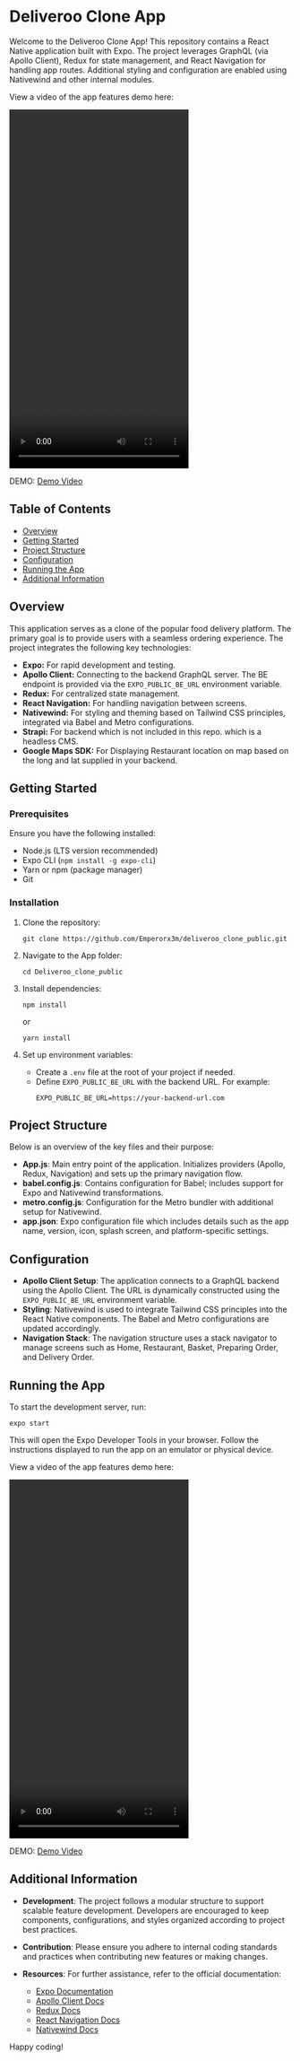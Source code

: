 



# Deliveroo Clone App

Welcome to the Deliveroo Clone App! This repository contains a React Native application built with Expo. The project leverages GraphQL (via Apollo Client), Redux for state management, and React Navigation for handling app routes. Additional styling and configuration are enabled using Nativewind and other internal modules.


View a video of the app features demo here:

<video width="320" height="640" controls>
  <source src="demo.mp4" type="video/mp4">
  Your browser does not support the video tag.
</video>

DEMO: [Demo Video](demo.mp4)


## Table of Contents

- [Overview](#overview)
- [Getting Started](#getting-started)
- [Project Structure](#project-structure)
- [Configuration](#configuration)
- [Running the App](#running-the-app)
- [Additional Information](#additional-information)

## Overview

This application serves as a clone of the popular food delivery platform. The primary goal is to provide users with a seamless ordering experience. The project integrates the following key technologies:

- **Expo:** For rapid development and testing.
- **Apollo Client:** Connecting to the backend GraphQL server. The BE endpoint is provided via the `EXPO_PUBLIC_BE_URL` environment variable.
- **Redux:** For centralized state management.
- **React Navigation:** For handling navigation between screens.
- **Nativewind:** For styling and theming based on Tailwind CSS principles, integrated via Babel and Metro configurations.
- **Strapi:** For backend which is not included in this repo. which is a headless CMS.
- **Google Maps SDK:** For Displaying Restaurant location on map based on the long and lat supplied in your backend.

## Getting Started

### Prerequisites

Ensure you have the following installed:
- Node.js (LTS version recommended)
- Expo CLI (`npm install -g expo-cli`)
- Yarn or npm (package manager)
- Git

### Installation

1. Clone the repository:
   ```
   git clone https://github.com/Emperorx3m/deliveroo_clone_public.git
   ```

2. Navigate to the App folder:
   ```
   cd Deliveroo_clone_public
   ```

3. Install dependencies:
   ```
   npm install
   ```
   or
   ```
   yarn install
   ```

4. Set up environment variables:
   - Create a `.env` file at the root of your project if needed.
   - Define `EXPO_PUBLIC_BE_URL` with the backend URL. For example:
     ```
     EXPO_PUBLIC_BE_URL=https://your-backend-url.com
     ```

## Project Structure

Below is an overview of the key files and their purpose:

- **App.js**: Main entry point of the application. Initializes providers (Apollo, Redux, Navigation) and sets up the primary navigation flow.
- **babel.config.js**: Contains configuration for Babel; includes support for Expo and Nativewind transformations.
- **metro.config.js**: Configuration for the Metro bundler with additional setup for Nativewind.
- **app.json**: Expo configuration file which includes details such as the app name, version, icon, splash screen, and platform-specific settings.

## Configuration

- **Apollo Client Setup**: 
  The application connects to a GraphQL backend using the Apollo Client. The URL is dynamically constructed using the `EXPO_PUBLIC_BE_URL` environment variable.
- **Styling**: 
  Nativewind is used to integrate Tailwind CSS principles into the React Native components. The Babel and Metro configurations are updated accordingly.
- **Navigation Stack**: 
  The navigation structure uses a stack navigator to manage screens such as Home, Restaurant, Basket, Preparing Order, and Delivery Order.

## Running the App

To start the development server, run:

```
expo start
```

This will open the Expo Developer Tools in your browser. Follow the instructions displayed to run the app on an emulator or physical device.


View a video of the app features demo here:

<video width="320" height="640" controls>
  <source src="demo.mp4" type="video/mp4">
  Your browser does not support the video tag.
</video>

DEMO: [Demo Video](demo.mp4)

## Additional Information

- **Development**: 
  The project follows a modular structure to support scalable feature development. Developers are encouraged to keep components, configurations, and styles organized according to project best practices.
  
- **Contribution**: 
  Please ensure you adhere to internal coding standards and practices when contributing new features or making changes.

- **Resources**: 
  For further assistance, refer to the official documentation:
  - [Expo Documentation](https://docs.expo.dev/)
  - [Apollo Client Docs](https://www.apollographql.com/docs/react/)
  - [Redux Docs](https://redux.js.org/)
  - [React Navigation Docs](https://reactnavigation.org/)
  - [Nativewind Docs](https://www.nativewind.dev/)

Happy coding!


